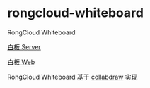 # rongcloud-whiteboard

RongCloud Whiteboard

[白板 Server](./server)

[白板 Web](./web)

RongCloud Whiteboard 基于 [collabdraw](https://github.com/anandtrex/collabdraw) 实现